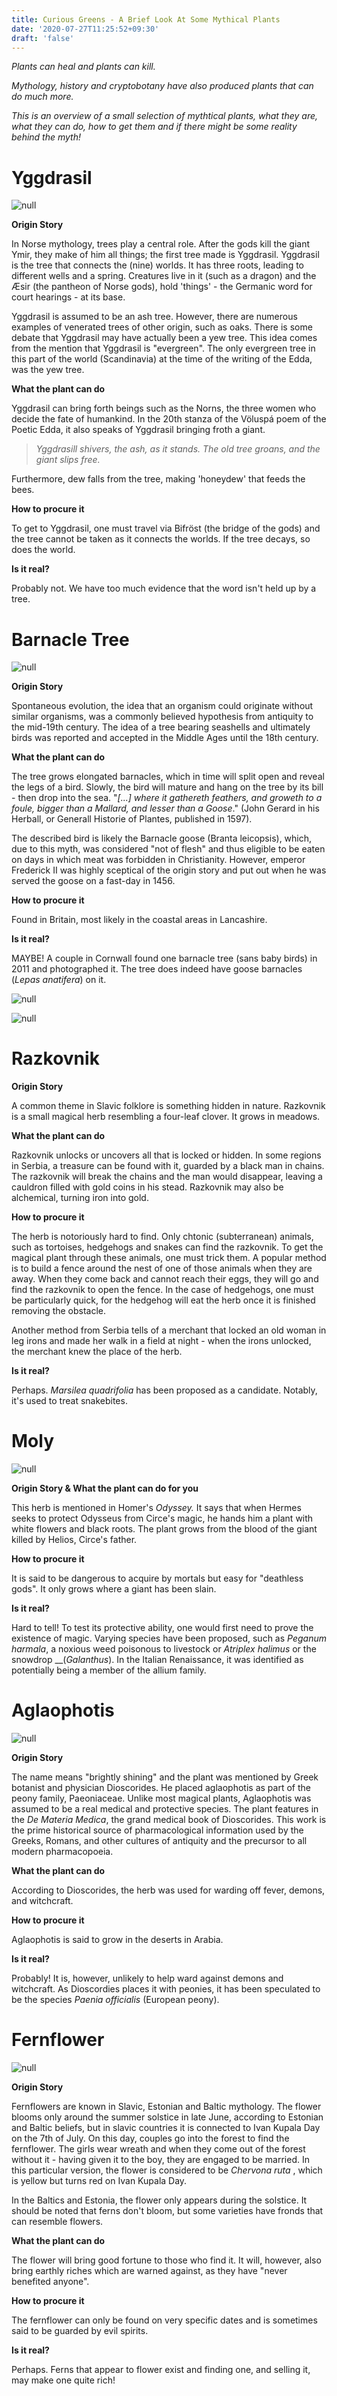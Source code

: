 ```yaml
---
title: Curious Greens - A Brief Look At Some Mythical Plants
date: '2020-07-27T11:25:52+09:30'
draft: 'false'
---
```

_Plants can heal and plants can kill._

_Mythology, history and cryptobotany have also produced plants that can do much more._

_This is an overview of a small selection of mythtical plants, what they are, what they can do, how to get them and if there might be some reality behind the myth!_

# Yggdrasil

![null](/images/uploads/yggdrasil-drawing.png)

**Origin Story**

In Norse mythology, trees play a central role. After the gods kill the giant Ymir, they make of him all things; the first tree made is Yggdrasil. Yggdrasil is the tree that connects the (nine) worlds. It has three roots, leading to different wells and a spring. Creatures live in it (such as a dragon) and the Æsir (the pantheon of Norse gods), hold 'things' - the Germanic word for court hearings - at its base.

Yggdrasil is assumed to be an ash tree. However, there are numerous examples of venerated trees of other origin, such as oaks. There is some debate that Yggdrasil may have actually been a yew tree. This idea comes from the mention that Yggdrasil is "evergreen". The only evergreen tree in this part of the world (Scandinavia) at the time of the writing of the Edda, was the yew tree. 

**What the plant can do**

Yggdrasil can bring forth beings such as the Norns, the three women who decide the fate of humankind. In the 20th stanza of the Völuspá poem of the Poetic Edda, it also speaks of Yggdrasil bringing froth a giant. 

> _Yggdrasill shivers,
> the ash, as it stands.
> The old tree groans,
> and the giant slips free._

Furthermore, dew falls from the tree, making 'honeydew' that feeds the bees.

**How to procure it**

To get to Yggdrasil, one must travel via Bifröst (the bridge of the gods) and the tree cannot be taken as it connects the worlds. If the tree decays, so does the world.

**Is it real?** 

Probably not. We have too much evidence that the word isn't held up by a tree.

# Barnacle Tree

![null](/images/uploads/barnacle-tree-drawing.png)

**Origin Story**

Spontaneous evolution, the idea that an organism could originate without similar organisms, was a commonly believed hypothesis from antiquity to the mid-19th century. The idea of a tree bearing seashells and ultimately birds was reported and accepted in the Middle Ages until the 18th century. 

**What the plant can do**

The tree grows elongated barnacles, which in time will split open and reveal the legs of a bird. Slowly, the bird will mature and hang on the tree by its bill - then drop into the sea. "_\[...] where it gathereth feathers, and groweth to a foule, bigger than a Mallard, and lesser than a Goose_." (John Gerard in his Herball, or Generall Historie of Plantes, published in 1597). 

The described bird is likely the Barnacle goose (Branta leicopsis), which, due to this myth, was considered "not of flesh" and thus eligible to be eaten on days in which meat was forbidden in Christianity. However, emperor Frederick II was highly sceptical of the origin story and put out when he was served the goose on a fast-day in 1456.

**How to procure it**

Found in Britain, most likely in the coastal areas in Lancashire. 

**Is it real?**

MAYBE! 
A couple in Cornwall found one barnacle tree (sans baby birds) in 2011 and photographed it. The tree does indeed have goose barnacles (_Lepas anatifera_) on it.

![null](/images/uploads/barnacletree1_smaller.png)

![null](/images/uploads/barnacletree2_smaller.png)

# Razkovnik

**Origin Story**

A common theme in Slavic folklore is something hidden in nature. Razkovnik is a small magical herb resembling a four-leaf clover. It grows in meadows. 

**What the plant can do**

Razkovnik unlocks or uncovers all that is locked or hidden. In some regions in Serbia, a treasure can be found with it, guarded by a black man in chains. The razkovnik will break the chains and the man would disappear, leaving a cauldron filled with gold coins in his stead. 
Razkovnik may also be alchemical, turning iron into gold.

**How to procure it**

The herb is notoriously hard to find. Only chtonic (subterranean) animals, such as tortoises, hedgehogs and snakes can find the razkovnik. To get the magical plant through these animals, one must trick them. A popular method is to build a fence around the nest of one of those animals when they are away. When they come back and cannot reach their eggs, they will go and find the razkovnik to open the fence. In the case of hedgehogs, one must be particularly quick, for the hedgehog will eat the herb once it is finished removing the obstacle.

Another method from Serbia tells of a merchant that locked an old woman in leg irons and made her walk in a field at night - when the irons unlocked, the merchant knew the place of the herb.

**Is it real?**

Perhaps.
_Marsilea quadrifolia_ has been proposed as a candidate. Notably, it's used to treat snakebites.

# Moly

![null](/images/uploads/moly-drawing.png)

**Origin Story & What the plant can do for you**

This herb is mentioned in Homer's _Odyssey._ It says that when Hermes seeks to protect Odysseus from Circe's magic, he hands him a plant with white flowers and black roots.
The plant grows from the blood of the giant killed by Helios, Circe's father.

**How to procure it**

It is said to be dangerous to acquire by mortals but easy for "deathless gods". It only grows where a giant has been slain.

**Is it real?**

Hard to tell! To test its protective ability, one would first need to prove the existence of magic.
Varying species have been proposed, such as _Peganum harmala_, a noxious weed poisonous to livestock or _Atriplex halimus_ or the snowdrop __(_Galanthus_). In the Italian Renaissance, it was identified as potentially being a member of the allium family.

# Aglaophotis

![null](/images/uploads/aglophotis-drawing.png)

**Origin Story**

The name means "brightly shining" and the plant was mentioned by Greek botanist and physician Dioscorides. He placed aglaophotis as part of the peony family, Paeoniaceae. 
Unlike most magical plants, Aglaophotis was assumed to be a real medical and protective species. The plant features in the _De Materia Medica_, the grand medical book of Dioscorides. This work is the prime historical source of pharmacological information used by the Greeks, Romans, and other cultures of antiquity and the precursor to all modern pharmacopoeia. 

**What the plant can do**

According to Dioscorides, the herb was used for warding off fever, demons, and witchcraft.

**How to procure it**

Aglaophotis is said to grow in the deserts in Arabia. 

**Is it real?**

Probably! It is, however, unlikely to help ward against demons and witchcraft.
As Dioscordies places it with peonies, it has been speculated to be the species _Paenia officialis_ (European peony).

# Fernflower

![null](/images/uploads/fernflower-drawing.png)

**Origin Story**

Fernflowers are known in Slavic, Estonian and Baltic mythology. The flower blooms only around the summer solstice in late June, according to Estonian and Baltic beliefs, but in slavic countries it is connected to Ivan Kupala Day on the 7th of July. On this day, couples go into the forest to find the fernflower. The girls wear wreath and when they come out of the forest without it - having given it to the boy, they are engaged to be married. In this particular version, the flower is considered to be _Chervona ruta_ , which is yellow but turns red on Ivan Kupala Day.

In the Baltics and Estonia, the flower only appears during the solstice.
It should be noted that ferns don't bloom, but some varieties have fronds that can resemble flowers.

**What the plant can do**

The flower will bring good fortune to those who find it. It will, however, also bring earthly riches which are warned against, as they have "never benefited anyone".

**How to procure it**

The fernflower can only be found on very specific dates and is sometimes said to be guarded by evil spirits. 

**Is it real?**

Perhaps. Ferns that appear to flower exist and finding one, and selling it, may make one quite rich!
